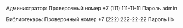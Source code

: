 Администратор:
  Проверочный номер +7 (111) 111-11-11
  Пароль admin

Библиотекарь:
  Проверочный номер +7 (222) 222-22-22
  Пароль lib
